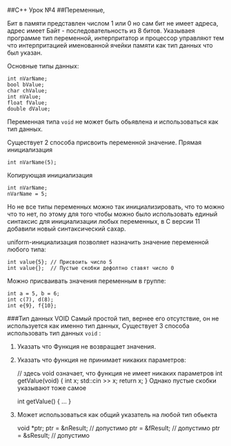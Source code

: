 ##C++ Урок №4
##Переменные, 

Бит в памяти представлен числом 1 или 0 но сам бит не имеет адреса, адрес
имеет Байт - последовательность из 8 битов. Указываея программе тип 
переменной, интерпритатор и процессор управляют тем что интерпритацией
именованной ячейки памяти как тип данных что был указан.

Основные типы данных:
    
    int nVarName;
    bool bValue;
    char chValue;
    int nValue;
    float fValue;
    double dValue;

Переменная типа `void` не может быть обьявлена и использоваться как 
тип данных.

Существует 2 способа присвоить переменной значение.
Прямая инициализация

    int nVarName(5);

Копирующая инициализация

    int nVarName;
    nVarName = 5;

Но не все типы переменных можно так инициализировать, что то можно 
что то нет, по этому для того чтобы можно было использовать единый 
синтаксис для инициализации любых переменных, в C версии 11 добавили
новый синтаксический сахар.

uniform-инициализация позволяет назначить значение переменной любого типа:

    int value{5}; // Присвоить число 5
    int value{};  // Пустые скобки дефолтно ставят число 0

Можно присваивать значения переменным в группе:

    int a = 5, b = 6;
    int c(7), d(8);
    int e{9}, f{10};

###Тип данных VOID
Самый простой тип, вернее его отсутствие, он не используется как именно тип
данных, Существует 3 способа использовать тип данных `void` :

1) Указать что Функция не возвращает значения.
2) Указать что функция не принимает никаких параметров:


    // здесь void означает, что функция не имеет никаких параметров
    int getValue(void) 
    {
        int x;
        std::cin >> x;
        return x;
    }
Однако пустые скобки указывают тоже самое     
    
    int getValue()
    {
        ...
    }
     
3) Может использоваться как общий указатель на любой тип обьекта 


    void *ptr;
    ptr = &nResult; // допустимо
    ptr = &fResult; // допустимо
    ptr = &sResult; // допустимо
 
 
 
 
 
 
 
 